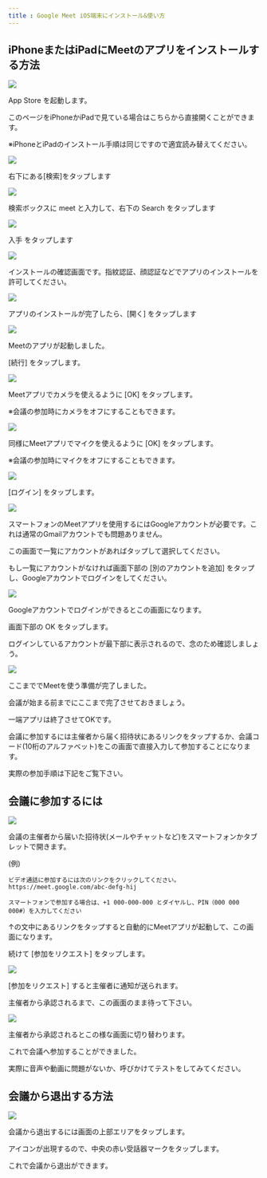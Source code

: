 ```yaml
---
title : Google Meet iOS端末にインストール&使い方
---
```


## iPhoneまたはiPadにMeetのアプリをインストールする方法

![](images/ios-1.jpg)

App Store を起動します。

このページをiPhoneかiPadで見ている場合はこちらから直接開くことができます。

※iPhoneとiPadのインストール手順は同じですので適宜読み替えてください。

![](images/ios-2.jpg)

右下にある[検索]をタップします

![](images/ios-3.jpg)

検索ボックスに meet と入力して、右下の Search をタップします

![](images/ios-4.jpg)

入手 をタップします

![](images/ios-5.jpg)

インストールの確認画面です。指紋認証、顔認証などでアプリのインストールを許可してください。

![](images/ios-6.jpg)

アプリのインストールが完了したら、[開く] をタップします

![](images/ios-7.jpg)

Meetのアプリが起動しました。

[続行] をタップします。

![](images/ios-8.jpg)

Meetアプリでカメラを使えるように [OK] をタップします。

※会議の参加時にカメラをオフにすることもできます。

![](images/ios-9.jpg)

同様にMeetアプリでマイクを使えるように [OK] をタップします。

※会議の参加時にマイクをオフにすることもできます。

![](images/ios-10.jpg)

[ログイン] をタップします。

![](images/ios-11.jpg)

スマートフォンのMeetアプリを使用するにはGoogleアカウントが必要です。これは通常のGmailアカウントでも問題ありません。

この画面で一覧にアカウントがあればタップして選択してください。

もし一覧にアカウントがなければ画面下部の [別のアカウントを追加] をタップし、Googleアカウントでログインをしてください。

![](images/ios-12.jpg)

Googleアカウントでログインができるとこの画面になります。

画面下部の OK をタップします。

ログインしているアカウントが最下部に表示されるので、念のため確認しましょう。

![](images/ios-13.jpg)

ここまででMeetを使う準備が完了しました。

会議が始まる前までにここまで完了させておきましょう。

一端アプリは終了させてOKです。

会議に参加するには主催者から届く招待状にあるリンクをタップするか、会議コード(10桁のアルファベット)をこの画面で直接入力して参加することになります。

実際の参加手順は下記をご覧下さい。

## 会議に参加するには

![](images/ios-14.jpg)

会議の主催者から届いた招待状(メールやチャットなど)をスマートフォンかタブレットで開きます。

(例)

```
ビデオ通話に参加するには次のリンクをクリックしてください。https://meet.google.com/abc-defg-hij

スマートフォンで参加する場合は、+1 000-000-000 とダイヤルし、PIN（000 000 000#）を入力してください
```

↑の文中にあるリンクをタップすると自動的にMeetアプリが起動して、この画面になります。

続けて [参加をリクエスト] をタップします。

![](images/ios-15.jpg)

[参加をリクエスト] すると主催者に通知が送られます。

主催者から承認されるまで、この画面のまま待って下さい。

![](images/ios-16.jpg)

主催者から承認されるとこの様な画面に切り替わります。

これで会議へ参加することができました。

実際に音声や動画に問題がないか、呼びかけてテストをしてみてください。

## 会議から退出する方法

![](images/ios-17.jpg)

会議から退出するには画面の上部エリアをタップします。

アイコンが出現するので、中央の赤い受話器マークをタップします。

これで会議から退出ができます。